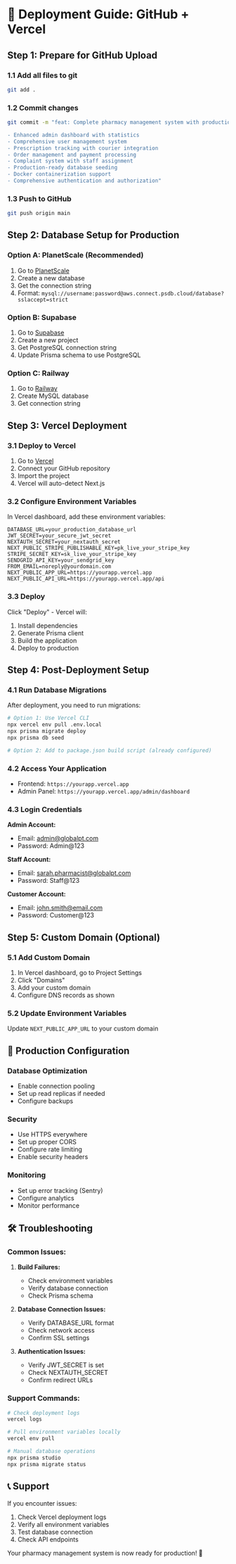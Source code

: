 # 🚀 Deployment Guide: GitHub + Vercel

## Step 1: Prepare for GitHub Upload

### 1.1 Add all files to git
```bash
git add .
```

### 1.2 Commit changes
```bash
git commit -m "feat: Complete pharmacy management system with production setup

- Enhanced admin dashboard with statistics
- Comprehensive user management system
- Prescription tracking with courier integration
- Order management and payment processing
- Complaint system with staff assignment
- Production-ready database seeding
- Docker containerization support
- Comprehensive authentication and authorization"
```

### 1.3 Push to GitHub
```bash
git push origin main
```

## Step 2: Database Setup for Production

### Option A: PlanetScale (Recommended)
1. Go to [PlanetScale](https://planetscale.com)
2. Create a new database
3. Get the connection string
4. Format: `mysql://username:password@aws.connect.psdb.cloud/database?sslaccept=strict`

### Option B: Supabase
1. Go to [Supabase](https://supabase.com)
2. Create a new project
3. Get PostgreSQL connection string
4. Update Prisma schema to use PostgreSQL

### Option C: Railway
1. Go to [Railway](https://railway.app)
2. Create MySQL database
3. Get connection string

## Step 3: Vercel Deployment

### 3.1 Deploy to Vercel
1. Go to [Vercel](https://vercel.com)
2. Connect your GitHub repository
3. Import the project
4. Vercel will auto-detect Next.js

### 3.2 Configure Environment Variables
In Vercel dashboard, add these environment variables:

```env
DATABASE_URL=your_production_database_url
JWT_SECRET=your_secure_jwt_secret
NEXTAUTH_SECRET=your_nextauth_secret
NEXT_PUBLIC_STRIPE_PUBLISHABLE_KEY=pk_live_your_stripe_key
STRIPE_SECRET_KEY=sk_live_your_stripe_key
SENDGRID_API_KEY=your_sendgrid_key
FROM_EMAIL=noreply@yourdomain.com
NEXT_PUBLIC_APP_URL=https://yourapp.vercel.app
NEXT_PUBLIC_API_URL=https://yourapp.vercel.app/api
```

### 3.3 Deploy
Click "Deploy" - Vercel will:
1. Install dependencies
2. Generate Prisma client
3. Build the application
4. Deploy to production

## Step 4: Post-Deployment Setup

### 4.1 Run Database Migrations
After deployment, you need to run migrations:

```bash
# Option 1: Use Vercel CLI
npx vercel env pull .env.local
npx prisma migrate deploy
npx prisma db seed

# Option 2: Add to package.json build script (already configured)
```

### 4.2 Access Your Application
- Frontend: `https://yourapp.vercel.app`
- Admin Panel: `https://yourapp.vercel.app/admin/dashboard`

### 4.3 Login Credentials
**Admin Account:**
- Email: admin@globalpt.com
- Password: Admin@123

**Staff Account:**
- Email: sarah.pharmacist@globalpt.com
- Password: Staff@123

**Customer Account:**
- Email: john.smith@email.com
- Password: Customer@123

## Step 5: Custom Domain (Optional)

### 5.1 Add Custom Domain
1. In Vercel dashboard, go to Project Settings
2. Click "Domains"
3. Add your custom domain
4. Configure DNS records as shown

### 5.2 Update Environment Variables
Update `NEXT_PUBLIC_APP_URL` to your custom domain

## 🔧 Production Configuration

### Database Optimization
- Enable connection pooling
- Set up read replicas if needed
- Configure backups

### Security
- Use HTTPS everywhere
- Set up proper CORS
- Configure rate limiting
- Enable security headers

### Monitoring
- Set up error tracking (Sentry)
- Configure analytics
- Monitor performance

## 🛠 Troubleshooting

### Common Issues:

1. **Build Failures:**
   - Check environment variables
   - Verify database connection
   - Check Prisma schema

2. **Database Connection Issues:**
   - Verify DATABASE_URL format
   - Check network access
   - Confirm SSL settings

3. **Authentication Issues:**
   - Verify JWT_SECRET is set
   - Check NEXTAUTH_SECRET
   - Confirm redirect URLs

### Support Commands:
```bash
# Check deployment logs
vercel logs

# Pull environment variables locally
vercel env pull

# Manual database operations
npx prisma studio
npx prisma migrate status
```

## 📞 Support

If you encounter issues:
1. Check Vercel deployment logs
2. Verify all environment variables
3. Test database connection
4. Check API endpoints

Your pharmacy management system is now ready for production! 🎉
